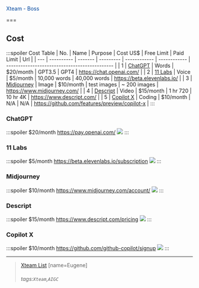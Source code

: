 <p style="color:#01469d;">Xteam - Boss</p>
===

## Cost
:::spoiler Cost Table
| No. | Name       | Purpose | Cost US$  | Free Limit   | Paid Limit   | Url                                           |
| --- | ---------- | ------- | --------- | ------------ | ------------ | --------------------------------------------- |
| 1   | [ChatGPT](#ChatGPT0)    | Words   | $20/month | GPT3.5       | GPT4         | https://chat.openai.com/                      |
| 2   | [11 Labs](#11-Labs)    | Voice   | $5/month  | 10,000 words | 40,000 words | https://beta.elevenlabs.io/                   |
| 3   | [Midjourney](#Midjourney) | Image   | $10/month | test images  | ~ 200 images | https://www.midjourney.com/                   |
| 4   | [Descript](#Descript)   | Video   | $15/month | 1 hr 720    | 10 hr 4K | https://www.descript.com/                     |
| 5   | [Copilot X](#Copilot-X)  | Coding  | $10/month | N/A          | N/A          | https://github.com/features/preview/copilot-x |
:::

### ChatGPT
:::spoiler $20/month https://pay.openai.com/
![](https://s3.ypcloud.com/hackmd/uploads/upload_96b8b5a18c93f832658c1119fe8f9194.png)
:::

### 11 Labs
:::spoiler $5/month https://beta.elevenlabs.io/subscription
![](https://s3.ypcloud.com/hackmd/uploads/upload_6839eb3d13aab6f9745606649d3c06e7.png)
:::

### Midjourney
:::spoiler $10/month https://www.midjourney.com/account/
![](https://s3.ypcloud.com/hackmd/uploads/upload_a298e94b024bfe8d805c2e5c84121a45.png)
:::

### Descript
:::spoiler $15/month https://www.descript.com/pricing
![](https://s3.ypcloud.com/hackmd/uploads/upload_efc3f162a50491ffdc9f69ac2d9fe57c.png)
:::

### Copilot X
:::spoiler $10/month https://github.com/github-copilot/signup
![](https://s3.ypcloud.com/hackmd/uploads/upload_3ffd064ec8179c9871d90d8de7c8f689.png)
:::

---
> [Xteam List](https://md.ypcloud.com/s/vhMarjdh5)
> [name=Eugene]
> ###### tags:`Xteam`,`AIGC`